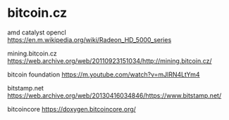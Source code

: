 bitcoin.cz
==========

amd catalyst opencl 
https://en.m.wikipedia.org/wiki/Radeon_HD_5000_series

mining.bitcoin.cz 
https://web.archive.org/web/20110923151034/http://mining.bitcoin.cz/

bitcoin foundation 
https://m.youtube.com/watch?v=mJlRN4LtYm4

bitstamp.net
https://web.archive.org/web/20130416034846/https://www.bitstamp.net/

bitcoincore
https://doxygen.bitcoincore.org/
